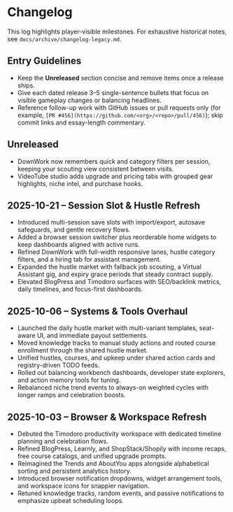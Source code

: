 # Changelog

This log highlights player-visible milestones. For exhaustive historical notes, see `docs/archive/changelog-legacy.md`.

## Entry Guidelines
- Keep the **Unreleased** section concise and remove items once a release ships.
- Give each dated release 3–5 single-sentence bullets that focus on visible gameplay changes or balancing headlines.
- Reference follow-up work with GitHub issues or pull requests only (for example, `[PR #456](https://github.com/<org>/<repo>/pull/456)`); skip commit links and essay-length commentary.

## Unreleased
- DownWork now remembers quick and category filters per session, keeping your scouting view consistent between visits.
- VideoTube studio adds upgrade and pricing tabs with grouped gear highlights, niche intel, and purchase hooks.

## 2025-10-21 – Session Slot & Hustle Refresh
- Introduced multi-session save slots with import/export, autosave safeguards, and gentle recovery flows.
- Added a browser session switcher plus reorderable home widgets to keep dashboards aligned with active runs.
- Refined DownWork with full-width responsive lanes, hustle category filters, and a hiring tab for assistant management.
- Expanded the hustle market with fallback job scouting, a Virtual Assistant gig, and expiry grace periods that steady contract supply.
- Elevated BlogPress and Timodoro surfaces with SEO/backlink metrics, daily timelines, and focus-first dashboards.

## 2025-10-06 – Systems & Tools Overhaul
- Launched the daily hustle market with multi-variant templates, seat-aware UI, and immediate payout settlements.
- Moved knowledge tracks to manual study actions and routed course enrollment through the shared hustle market.
- Unified hustles, courses, and upkeep under shared action cards and registry-driven TODO feeds.
- Rolled out balancing workbench dashboards, developer state explorers, and action memory tools for tuning.
- Rebalanced niche trend events to always-on weighted cycles with longer ramps and celebration boosts.

## 2025-10-03 – Browser & Workspace Refresh
- Debuted the Timodoro productivity workspace with dedicated timeline planning and celebration flows.
- Refined BlogPress, Learnly, and ShopStack/Shopily with income recaps, free course catalogs, and unified upgrade prompts.
- Reimagined the Trends and AboutYou apps alongside alphabetical sorting and persistent analytics history.
- Introduced browser notification dropdowns, widget arrangement tools, and workspace icons for snappier navigation.
- Retuned knowledge tracks, random events, and passive notifications to emphasize upbeat scheduling loops.
